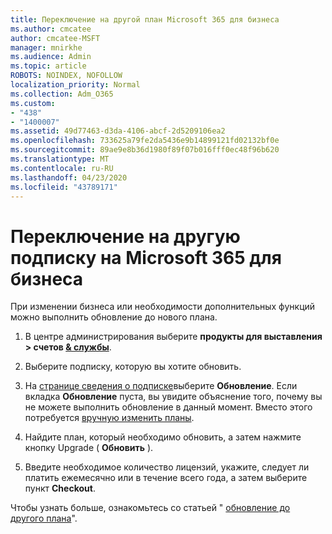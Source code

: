 ```yaml
---
title: Переключение на другой план Microsoft 365 для бизнеса
ms.author: cmcatee
author: cmcatee-MSFT
manager: mnirkhe
ms.audience: Admin
ms.topic: article
ROBOTS: NOINDEX, NOFOLLOW
localization_priority: Normal
ms.collection: Adm_O365
ms.custom:
- "438"
- "1400007"
ms.assetid: 49d77463-d3da-4106-abcf-2d5209106ea2
ms.openlocfilehash: 733625a79fe2da5436e9b14899121fd02132bf0e
ms.sourcegitcommit: 89ae9e8b36d1980f89f07b016fff0ec48f96b620
ms.translationtype: MT
ms.contentlocale: ru-RU
ms.lasthandoff: 04/23/2020
ms.locfileid: "43789171"
---
```

# <a name="switch-to-a-different-microsoft-365-for-business-subscription"></a>Переключение на другую подписку на Microsoft 365 для бизнеса

При изменении бизнеса или необходимости дополнительных функций можно выполнить обновление до нового плана.
  
1. В центре администрирования выберите **продукты для выставления \> счетов [& службы](https://go.microsoft.com/fwlink/p/?linkid=842054)**.

2. Выберите подписку, которую вы хотите обновить.

3. На [странице сведения о подписке](https://admin.microsoft.com/AdminPortal/Home#/subscriptions/webdirect%252F0dbaa202-d590-4529-98c2-a5e2ebaac702)выберите **Обновление**.  Если вкладка **Обновление** пуста, вы увидите объяснение того, почему вы не можете выполнить обновление в данный момент. Вместо этого потребуется [вручную изменить планы](https://docs.microsoft.com/microsoft-365/commerce/subscriptions/change-plans-manually?view=o365-worldwide).

4. Найдите план, который необходимо обновить, а затем нажмите кнопку Upgrade ( **Обновить** ).

5. Введите необходимое количество лицензий, укажите, следует ли платить ежемесячно или в течение всего года, а затем выберите пункт **Checkout**.

Чтобы узнать больше, ознакомьтесь со статьей " [обновление до другого плана](https://docs.microsoft.com/office365/admin/subscriptions-and-billing/upgrade-to-different-plan)".
